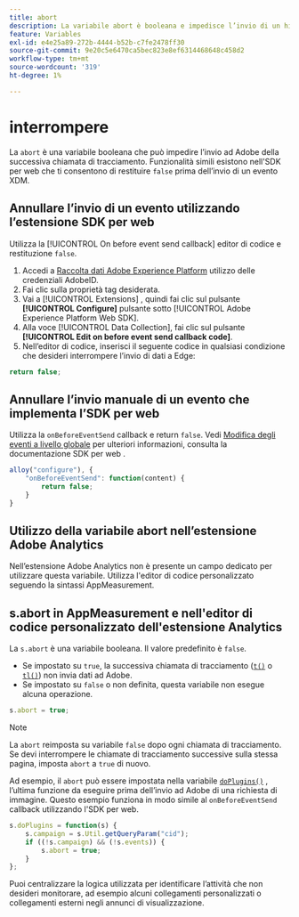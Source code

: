 ```yaml
---
title: abort
description: La variabile abort è booleana e impedisce l’invio di un hit ai server di raccolta dati di Adobe.
feature: Variables
exl-id: e4e25a89-272b-4444-b52b-c7fe2478ff30
source-git-commit: 9e20c5e6470ca5bec823e8ef6314468648c458d2
workflow-type: tm+mt
source-wordcount: '319'
ht-degree: 1%

---
```


# interrompere

La `abort` è una variabile booleana che può impedire l’invio ad Adobe della successiva chiamata di tracciamento. Funzionalità simili esistono nell&#39;SDK per web che ti consentono di restituire `false` prima dell’invio di un evento XDM.

## Annullare l’invio di un evento utilizzando l’estensione SDK per web

Utilizza la [!UICONTROL On before event send callback] editor di codice e restituzione `false`.

1. Accedi a [Raccolta dati Adobe Experience Platform](https://experience.adobe.com/data-collection) utilizzo delle credenziali AdobeID.
1. Fai clic sulla proprietà tag desiderata.
1. Vai a [!UICONTROL Extensions] , quindi fai clic sul pulsante **[!UICONTROL Configure]** pulsante sotto [!UICONTROL Adobe Experience Platform Web SDK].
1. Alla voce [!UICONTROL Data Collection], fai clic sul pulsante **[!UICONTROL Edit on before event send callback code]**.
1. Nell’editor di codice, inserisci il seguente codice in qualsiasi condizione che desideri interrompere l’invio di dati a Edge:

```js
return false;
```

## Annullare l’invio manuale di un evento che implementa l’SDK per web

Utilizza la `onBeforeEventSend` callback e return `false`. Vedi [Modifica degli eventi a livello globale](https://experienceleague.adobe.com/docs/experience-platform/edge/fundamentals/tracking-events.html#modifying-events-globally) per ulteriori informazioni, consulta la documentazione SDK per web .

```js
alloy("configure"), {
    "onBeforeEventSend": function(content) {
        return false;
    }
}
```

## Utilizzo della variabile abort nell’estensione Adobe Analytics

Nell’estensione Adobe Analytics non è presente un campo dedicato per utilizzare questa variabile. Utilizza l&#39;editor di codice personalizzato seguendo la sintassi AppMeasurement.

## s.abort in AppMeasurement e nell&#39;editor di codice personalizzato dell&#39;estensione Analytics

La `s.abort` è una variabile booleana. Il valore predefinito è `false`.

* Se impostato su `true`, la successiva chiamata di tracciamento ([`t()`](../functions/t-method.md) o [`tl()`](../functions/tl-method.md)) non invia dati ad Adobe.
* Se impostato su `false` o non definita, questa variabile non esegue alcuna operazione.

```js
s.abort = true;
```

>[!NOTE]
>
>La `abort` reimposta su variabile `false` dopo ogni chiamata di tracciamento. Se devi interrompere le chiamate di tracciamento successive sulla stessa pagina, imposta `abort` a `true` di nuovo.

Ad esempio, il `abort` può essere impostata nella variabile [`doPlugins()`](../functions/doplugins.md) , l’ultima funzione da eseguire prima dell’invio ad Adobe di una richiesta di immagine. Questo esempio funziona in modo simile al `onBeforeEventSend` callback utilizzando l&#39;SDK per web.

```js
s.doPlugins = function(s) {
    s.campaign = s.Util.getQueryParam("cid");
    if ((!s.campaign) && (!s.events)) {
        s.abort = true;
    }
};
```

Puoi centralizzare la logica utilizzata per identificare l’attività che non desideri monitorare, ad esempio alcuni collegamenti personalizzati o collegamenti esterni negli annunci di visualizzazione.
